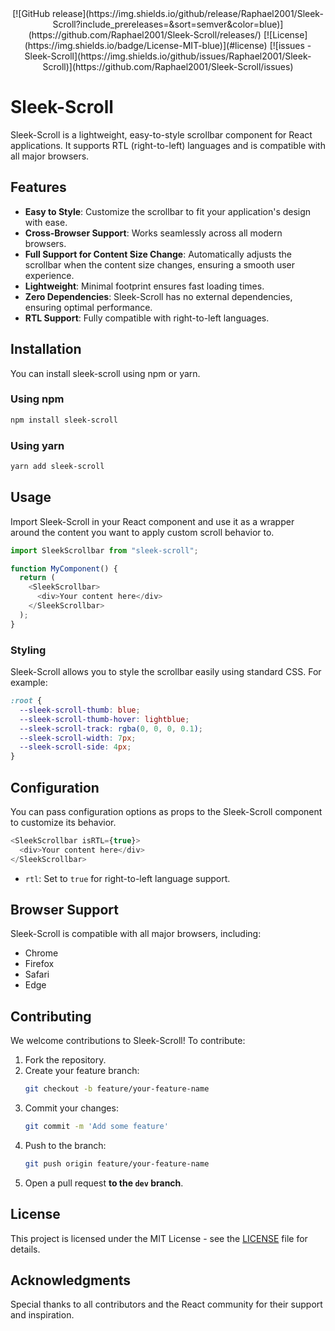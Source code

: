 <div align="center">
[![GitHub release](https://img.shields.io/github/release/Raphael2001/Sleek-Scroll?include_prereleases=&sort=semver&color=blue)](https://github.com/Raphael2001/Sleek-Scroll/releases/)
[![License](https://img.shields.io/badge/License-MIT-blue)](#license)
[![issues - Sleek-Scroll](https://img.shields.io/github/issues/Raphael2001/Sleek-Scroll)](https://github.com/Raphael2001/Sleek-Scroll/issues)
</div>

# Sleek-Scroll

Sleek-Scroll is a lightweight, easy-to-style scrollbar component for React applications. It supports RTL (right-to-left) languages and is compatible with all major browsers.

## Features

- **Easy to Style**: Customize the scrollbar to fit your application's design with ease.
- **Cross-Browser Support**: Works seamlessly across all modern browsers.
- **Full Support for Content Size Change**: Automatically adjusts the scrollbar when the content size changes, ensuring a smooth user experience.
- **Lightweight**: Minimal footprint ensures fast loading times.
- **Zero Dependencies**: Sleek-Scroll has no external dependencies, ensuring optimal performance.
- **RTL Support**: Fully compatible with right-to-left languages.

## Installation

You can install sleek-scroll using npm or yarn.

### Using npm

```bash
npm install sleek-scroll
```

### Using yarn

```bash
yarn add sleek-scroll
```

## Usage

Import Sleek-Scroll in your React component and use it as a wrapper around the content you want to apply custom scroll behavior to.

```javascript
import SleekScrollbar from "sleek-scroll";

function MyComponent() {
  return (
    <SleekScrollbar>
      <div>Your content here</div>
    </SleekScrollbar>
  );
}
```

### Styling

Sleek-Scroll allows you to style the scrollbar easily using standard CSS. For example:

```css
:root {
  --sleek-scroll-thumb: blue;
  --sleek-scroll-thumb-hover: lightblue;
  --sleek-scroll-track: rgba(0, 0, 0, 0.1);
  --sleek-scroll-width: 7px;
  --sleek-scroll-side: 4px;
}
```

## Configuration

You can pass configuration options as props to the Sleek-Scroll component to customize its behavior.

```javascript
<SleekScrollbar isRTL={true}>
  <div>Your content here</div>
</SleekScrollbar>
```

- `rtl`: Set to `true` for right-to-left language support.

## Browser Support

Sleek-Scroll is compatible with all major browsers, including:

- Chrome
- Firefox
- Safari
- Edge

## Contributing

We welcome contributions to Sleek-Scroll! To contribute:

1. Fork the repository.
2. Create your feature branch:
   ```bash
   git checkout -b feature/your-feature-name
   ```
3. Commit your changes:
   ```bash
   git commit -m 'Add some feature'
   ```
4. Push to the branch:
   ```bash
   git push origin feature/your-feature-name
   ```
5. Open a pull request **to the `dev` branch**.

## License

This project is licensed under the MIT License - see the [LICENSE](LICENSE.md) file for details.

## Acknowledgments

Special thanks to all contributors and the React community for their support and inspiration.
